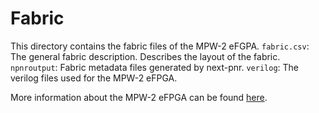 # Fabric

This directory contains the fabric files of the MPW-2 eFGPA.
`fabric.csv`: The general fabric description. Describes the layout of the
fabric.
`npnroutput`: Fabric metadata files generated by next-pnr.
`verilog`: The verilog files used for the MPW-2 eFPGA.

More information about the MPW-2 eFPGA can be found [here](https://github.com/nguyendao-uom/eFPGA_v3_caravel).

